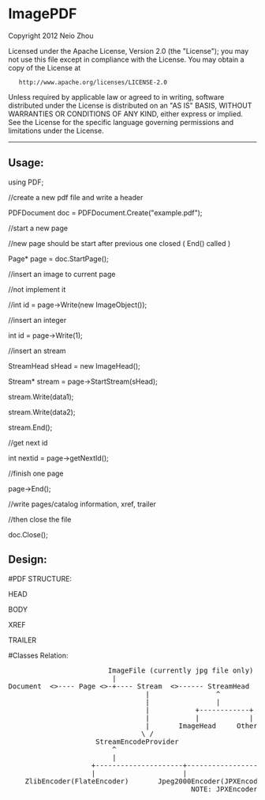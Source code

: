 

ImagePDF
==============================

   Copyright 2012 Neio Zhou

   Licensed under the Apache License, Version 2.0 (the "License");
   you may not use this file except in compliance with the License.
   You may obtain a copy of the License at

       http://www.apache.org/licenses/LICENSE-2.0

   Unless required by applicable law or agreed to in writing, software
   distributed under the License is distributed on an "AS IS" BASIS,
   WITHOUT WARRANTIES OR CONDITIONS OF ANY KIND, either express or implied.
   See the License for the specific language governing permissions and
   limitations under the License.

---------------------------------------

Usage:
---------------


using PDF;


//create a new pdf file and write a header

PDFDocument doc = PDFDocument.Create("example.pdf");


//start a new page

//new page should be start after previous one closed ( End() called )

Page* page = doc.StartPage();


//insert an image to current page

//not implement it

//int id = page->Write(new ImageObject());


//insert an integer

int id = page->Write(1);



//insert an stream

StreamHead sHead = new ImageHead();

Stream* stream = page->StartStream(sHead);

stream.Write(data1);

stream.Write(data2);

stream.End();



//get next id

int nextid = page->getNextId();



//finish one page

page->End();


//write pages/catalog information, xref, trailer

//then close the file

doc.Close();



Design:
----------------


#PDF STRUCTURE:

HEAD

BODY

XREF

TRAILER


#Classes Relation:

<pre>
                        ImageFile (currently jpg file only)
                         |
Document  <>---- Page <>-+---- Stream  <>------ StreamHead
                                 |                ^
                                 |                |
                                 |           +------------+
                                 |           |            |
                                 |       ImageHead     OtherHead
                                \ /
                     StreamEncodeProvider
                         ^
                         |
                    +---------------------+------------------------(to be extended)
                    |                     |
    ZlibEncoder(FlateEncoder)       Jpeg2000Encoder(JPXEncoder)
	                                        NOTE: JPXEncoder may write the data to a temporary file and then transform to JPEG2000 
<pre>                                        




